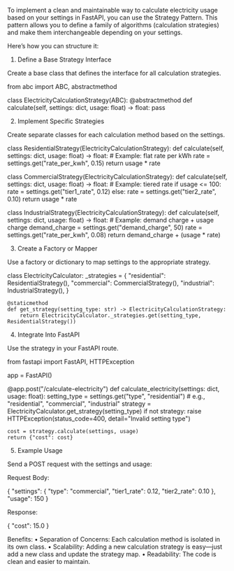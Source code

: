 To implement a clean and maintainable way to calculate electricity usage based on your settings in FastAPI, you can use the Strategy Pattern. This pattern allows you to define a family of algorithms (calculation strategies) and make them interchangeable depending on your settings.

Here’s how you can structure it:

1. Define a Base Strategy Interface

Create a base class that defines the interface for all calculation strategies.

from abc import ABC, abstractmethod

class ElectricityCalculationStrategy(ABC):
    @abstractmethod
    def calculate(self, settings: dict, usage: float) -> float:
        pass

2. Implement Specific Strategies

Create separate classes for each calculation method based on the settings.

class ResidentialStrategy(ElectricityCalculationStrategy):
    def calculate(self, settings: dict, usage: float) -> float:
        # Example: flat rate per kWh
        rate = settings.get("rate_per_kwh", 0.15)
        return usage * rate

class CommercialStrategy(ElectricityCalculationStrategy):
    def calculate(self, settings: dict, usage: float) -> float:
        # Example: tiered rate
        if usage <= 100:
            rate = settings.get("tier1_rate", 0.12)
        else:
            rate = settings.get("tier2_rate", 0.10)
        return usage * rate

class IndustrialStrategy(ElectricityCalculationStrategy):
    def calculate(self, settings: dict, usage: float) -> float:
        # Example: demand charge + usage charge
        demand_charge = settings.get("demand_charge", 50)
        rate = settings.get("rate_per_kwh", 0.08)
        return demand_charge + (usage * rate)

3. Create a Factory or Mapper

Use a factory or dictionary to map settings to the appropriate strategy.

class ElectricityCalculator:
    _strategies = {
        "residential": ResidentialStrategy(),
        "commercial": CommercialStrategy(),
        "industrial": IndustrialStrategy(),
    }

    @staticmethod
    def get_strategy(setting_type: str) -> ElectricityCalculationStrategy:
        return ElectricityCalculator._strategies.get(setting_type, ResidentialStrategy())

4. Integrate Into FastAPI

Use the strategy in your FastAPI route.

from fastapi import FastAPI, HTTPException

app = FastAPI()

@app.post("/calculate-electricity")
def calculate_electricity(settings: dict, usage: float):
    setting_type = settings.get("type", "residential")  # e.g., "residential", "commercial", "industrial"
    strategy = ElectricityCalculator.get_strategy(setting_type)
    if not strategy:
        raise HTTPException(status_code=400, detail="Invalid setting type")

    cost = strategy.calculate(settings, usage)
    return {"cost": cost}

5. Example Usage

Send a POST request with the settings and usage:

Request Body:

{
  "settings": {
    "type": "commercial",
    "tier1_rate": 0.12,
    "tier2_rate": 0.10
  },
  "usage": 150
}

Response:

{
  "cost": 15.0
}

Benefits:
	•	Separation of Concerns: Each calculation method is isolated in its own class.
	•	Scalability: Adding a new calculation strategy is easy—just add a new class and update the strategy map.
	•	Readability: The code is clean and easier to maintain.